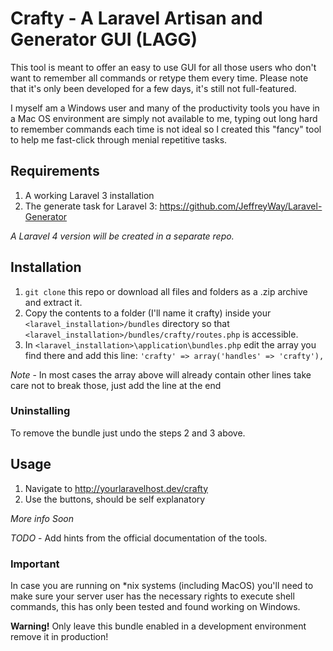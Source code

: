 # Crafty - A Laravel Artisan and Generator GUI (LAGG)

This tool is meant to offer an easy to use GUI for all those users who don't want to remember all commands or retype them every time. Please note that it's only been developed for a few days, it's still not full-featured.

I myself am a Windows user and many of the productivity tools you have in a Mac OS environment are simply not available to me, typing out long hard to remember commands each time is not ideal so I created this "fancy" tool to help me fast-click through menial repetitive tasks.

## Requirements

1. A working Laravel 3 installation
2. The generate task for Laravel 3: https://github.com/JeffreyWay/Laravel-Generator

*A Laravel 4 version will be created in a separate repo.*

## Installation

1. `git clone` this repo or download all files and folders as a .zip archive and extract it.
2. Copy the contents to a folder (I'll name it crafty) inside your `<laravel_installation>/bundles` directory so that `<laravel_installation>/bundles/crafty/routes.php` is accessible.
3. In `<laravel_installation>\application\bundles.php` edit the array you find there and add this line:
	`'crafty' => array('handles' => 'crafty'),`

*Note* - In most cases the array above will already contain other lines take care not to break those, just add the line at the end

### Uninstalling

To remove the bundle just undo the steps 2 and 3 above.

## Usage

1. Navigate to http://yourlaravelhost.dev/crafty
2. Use the buttons, should be self explanatory

*More info Soon*

*TODO* - Add hints from the official documentation of the tools.

### Important

In case you are running on *nix systems (including MacOS) you'll need to make sure your server user has the necessary rights to execute shell commands, this has only been tested and found working on Windows.

**Warning!** Only leave this bundle enabled in a development environment remove it in production! 